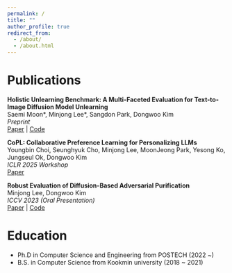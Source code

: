 ```yaml
---
permalink: /
title: ""
author_profile: true
redirect_from: 
  - /about/
  - /about.html
---
```




Publications
======
**Holistic Unlearning Benchmark: A Multi-Faceted Evaluation for Text-to-Image Diffusion Model Unlearning**  
Saemi Moon\*, Minjong Lee\*, Sangdon Park, Dongwoo Kim  
*Preprint*  
[Paper](https://arxiv.org/abs/2410.05664) | [Code](https://github.com/ml-postech/HUB)

**CoPL: Collaborative Preference Learning for Personalizing LLMs**  
Youngbin Choi, Seunghyuk Cho, Minjong Lee, MoonJeong Park, Yesong Ko, Jungseul Ok, Dongwoo Kim  
*ICLR 2025 Workshop*  
[Paper](https://arxiv.org/abs/2503.01658)

**Robust Evaluation of Diffusion-Based Adversarial Purification**  
Minjong Lee, Dongwoo Kim  
*ICCV 2023 (Oral Presentation)*  
[Paper](https://arxiv.org/abs/2303.09051) | [Code](https://github.com/ml-postech/robust-evaluation-of-diffusion-based-purification)



Education
======
* Ph.D in Computer Science and Engineering from POSTECH (2022 ~) 
* B.S. in Computer Science from Kookmin university (2018 ~ 2021)